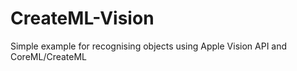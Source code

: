 # CreateML-Vision
Simple example for recognising objects using Apple Vision API and CoreML/CreateML
